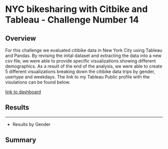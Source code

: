 # NYC bikesharing with Citbike and Tableau - Challenge Number 14

## Overview

For this challenge we evaluated citibike data in New York City using Tableau and Pandas.  By revising the inital dataset and extracting the data into a new csv file, we were able to provide specific visualizations showing different demographics.  As a result of the end of the analysis, we were able to create 5 different visualizations breaking down the citibike data trips by gender, usertype and weekdays.  The link to my Tableau Public profile with the visulations can be found below. 

[link to dashboard](https://public.tableau.com/views/bikesharing_16617458939780/UserTripsbyWeekday?:language=en-US&:display_count=n&:origin=viz_share_link)

## Results

***
* Results by Gender

## Summary

